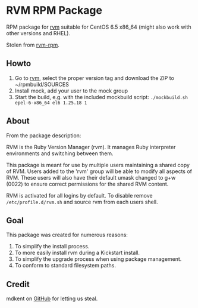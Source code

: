 RVM RPM Package
===============

RPM package for [rvm](https://github.com/wayneeseguin/rvm) suitable for CentOS 6.5 x86_64 (might also work with other versions and RHEL).

Stolen from [rvm-rpm](https://github.com/mdkent/rvm-rpm).

Howto
-----

1. Go to [rvm](https://github.com/wayneeseguin/rvm), select the proper version tag and download the ZIP to ~/rpmbuild/SOURCES
2. Install mock, add your user to the mock group
3. Start the build, e.g. with the included mockbuild script: `./mockbuild.sh epel-6-x86_64 el6 1.25.18 1`

About
-----

From the package description:

RVM is the Ruby Version Manager (rvm). It manages Ruby interpreter environments and switching between them.

This package is meant for use by multiple users maintaining a shared copy of RVM. Users added to the 'rvm' group will be able to modify all aspects of RVM. These users will also have their default umask changed to g+w (0022) to ensure correct permissions for the shared RVM content.

RVM is activated for all logins by default. To disable remove `/etc/profile.d/rvm.sh` and source rvm from each users shell.

Goal
-----

This package was created for numerous reasons:

1. To simplify the install process.
2. To more easily install rvm during a Kickstart install.
3. To simplify the upgrade process when using package management.
4. To conform to standard filesystem paths.

Credit
-----

mdkent on [GitHub](https://github.com/mdkent) for letting us steal.
